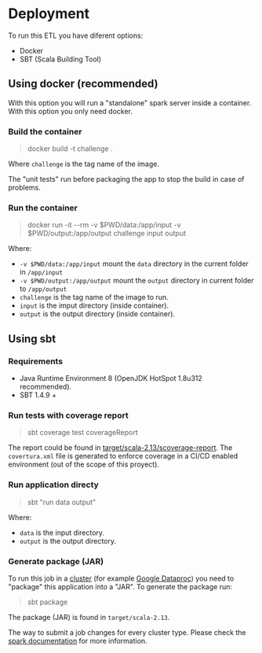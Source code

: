 # Deployment

To run this ETL you have diferent options:

- Docker
- SBT (Scala Building Tool)

## Using docker (recommended)

With this option you will run a "standalone" spark server inside a container. With this option you only need docker.

### Build the container

> docker build -t challenge .

Where `challenge` is the tag name of the image.

The "unit tests" run before packaging the app to stop the build in case of problems.

### Run the container

> docker run -it --rm -v $PWD/data:/app/input -v $PWD/output:/app/output challenge input output

Where:

- `-v $PWD/data:/app/input` mount the `data` directory in the current folder in `/app/input`
- `-v $PWD/output:/app/output` mount the `output` directory in current folder to `/app/output`
- `challenge` is the tag name of the image to run.
- `input` is the imput directory (inside container).
- `output` is the output directory (inside container).

## Using sbt

### Requirements

- Java Runtime Environment 8 (OpenJDK HotSpot 1.8u312 recommended).
- SBT 1.4.9 +

### Run tests with coverage report

> sbt coverage test coverageReport

The report could be found in [target/scala-2.13/scoverage-report](target/scala-2.13/scoverage-report/index.html).
The `covertura.xml` file is generated to enforce coverage in a CI/CD enabled environment (out of the scope of this proyect).

### Run application directy

> sbt "run data output"

Where:

- `data` is the input directory.
- `output` is the output directory.

### Generate package (JAR)

To run this job in a [cluster](https://spark.apache.org/docs/latest/cluster-overview.html) (for example [Google Dataproc](https://cloud.google.com/dataproc/)) you need to "package" this application into a "JAR".
To generate the package run:

> sbt package

The package (JAR) is found in `target/scala-2.13`.

The way to submit a job changes for every cluster type. Please check the [spark documentation](https://spark.apache.org/docs/latest/submitting-applications.html) for more information.